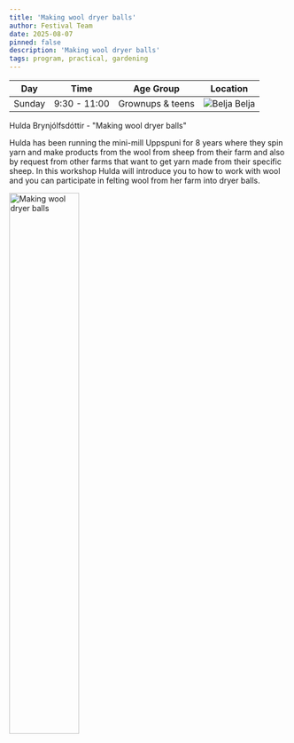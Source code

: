 ```yaml
---
title: 'Making wool dryer balls'
author: Festival Team
date: 2025-08-07
pinned: false
description: 'Making wool dryer balls'
tags: program, practical, gardening
---
```


<script>
    import Image from  '$lib/Image.svelte'
</script>

| Day | Time | Age Group | Location |
|---------|-------|--------|---|
| Sunday | 9:30 - 11:00 | Grownups & teens | ![Belja](img/kort/dyr_600px/belja.png) Belja |

Hulda Brynjólfsdóttir - "Making wool dryer balls"

Hulda has been running the mini-mill Uppspuni for 8 years where they spin yarn and make products from the wool from sheep from their farm and also by request from other farms that want to get yarn made from their specific sheep. In this workshop Hulda will introduce you to how to work with wool and you can participate in felting wool from her farm into dryer balls. 

<Image 
  src='program/practical-gardening/making-wool-dryer-balls.png'
  caption='Making wool dryer balls'
  alt='Making wool dryer balls'
  width='50%'/> 
